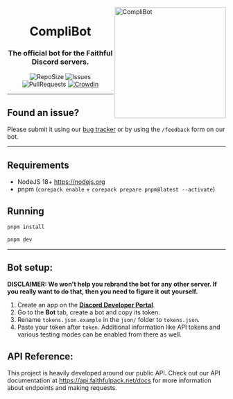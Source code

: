<img src="https://raw.githubusercontent.com/Faithful-Resource-Pack/Branding/main/logos/transparent/256/complibot_logo.png" alt="CompliBot" align="right" height="256px">
<div align="center">
  <h1>CompliBot</h1>
  <h3>The official bot for the Faithful Discord servers.</h3>

![RepoSize](https://img.shields.io/github/repo-size/Faithful-Resource-Pack/CompliBot)
![Issues](https://img.shields.io/github/issues/Faithful-Resource-Pack/CompliBot)
![PullRequests](https://img.shields.io/github/issues-pr/Faithful-Resource-Pack/CompliBot)
[![Crowdin](https://badges.crowdin.net/e/1602cfd1a52793da79736586c4493097/localized.svg)](https://faithful.crowdin.com/complibot)
</div>

---

## Found an issue?
Please submit it using our [bug tracker](https://github.com/Faithful-Resource-Pack/CompliBot/issues/new/choose) or by using the `/feedback` form on our bot.

---

## Requirements
- NodeJS 18+ https://nodejs.org
- pnpm (`corepack enable` + `corepack prepare pnpm@latest --activate`)

## Running

```bash
pnpm install
```
```bash
pnpm dev
```

___
## Bot setup:

**DISCLAIMER: We won't help you rebrand the bot for any other server. If you really want to do that, then you need to figure it out yourself.**

1. Create an app on the **[Discord Developer Portal](https://discord.com/developers/)**.
2. Go to the **Bot** tab, create a bot and copy its token.
3. Rename `tokens.json.example` in the `json/` folder to `tokens.json`.
4. Paste your token after `token`. Additional information like API tokens and various testing modes can be enabled from there as well.

## API Reference:

This project is heavily developed around our public API. Check out our API documentation at https://api.faithfulpack.net/docs for more information about endpoints and making requests.
